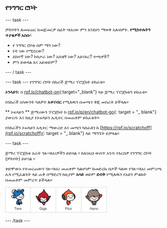 ## የንግግር ሮቦት

\--- task \---

ቻትቦትን ለመፍጠር ከመጀመርዎ በፊት ባህሪው ምን እንደሆነ ማወቅ አለብዎት. **የሚከተሉትን ጥያቄዎች አስቡ**፤

+ የ ንግግር ሮቦቱ ስም ማን ነው?
+ የት ነው የሚኖረው?
+ ደስተኛ ነው? ኮስታራ ነው? አስቂኝ ነው? አይናፋር? ተጫዋች?
+ ምን ይወዳል እና አይወድም?

\--- / task \---

\--- task \--- የንግግር ሮቦት ስክራች ጅማሪ ፕሮጀክት ይክፈቱ።

**ኦንላይን:** በ [rpf.io/chatbot-on](http://rpf.io/chatbot-on){:target="_blank"} ላይ ጅማሪ ፕሮጀክቱን ይክፈቱ።

የስክራች አካውንት ካለዎት **አቀናብር** የሚለዉን በመጫን ቅጂ መስራት ይችላሉ።

** ኦፍላይን ** ጅማሪውን ፕሮጀክት ከ [ rpf.io/p/en/chatbot-go](http://rpf.io/p/en/chatbot-go){: target = "_ blank"}ያውርዱ እና ከዚያ የኦፍላይን ኤዲተር በመጠቀም ይክፈቱት።

የስክራችን ኦፍላይን አዲተር ማውረድ እና መጫን ካስፈለገ ከ [https://rpf.io/scratchoff](rpf.io/scratchoff){: target = "_ blank"} ላይ ማግኜት ይቻላል።

\--- task \---

ጅማሪ ፕሮጀክቱ አራት ገጸ-ባህሪዎችን ይይዛል ፡፡ ከእነዚህ ውስጥ አንዱ የእርስዎ የንግግር ሮቦት (ቻትቦት) ይሆናል ፡፡

ቀድሞውኑ የተመረጠውን ገጸ-ባህሪ መጠቀም ካልሆነም ከመድረኩ በታች ካለው የገጸ-ባህሪ መምረጫ ሌላ የሚፈልጉት ላይ ጠቅ በማድረግ ከዚያም **አሳይ** ወይም **ደብቅ** የሚለዉን የአይን ምልክት በመጠቀም መምረጥ ይችላሉ።

![ገጸ-ባህሪ ይምረጡ](images/chatbot-characters.png)

\--- /task \---